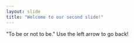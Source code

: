 ```yaml
---
layout: slide
title: "Welcome to our second slide!"
---
```

"To be or not to be."
Use the left arrow to go back!
